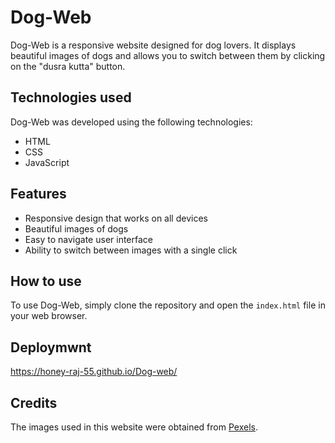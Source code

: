 # Dog-Web

Dog-Web is a responsive website designed for dog lovers. It displays beautiful images of dogs and allows you to switch between them by clicking on the "dusra kutta" button. 

## Technologies used

Dog-Web was developed using the following technologies:

- HTML
- CSS
- JavaScript

## Features

- Responsive design that works on all devices
- Beautiful images of dogs
- Easy to navigate user interface
- Ability to switch between images with a single click

## How to use

To use Dog-Web, simply clone the repository and open the `index.html` file in your web browser.

## Deploymwnt

https://honey-raj-55.github.io/Dog-web/

## Credits

The images used in this website were obtained from [Pexels](https://www.pexels.com/).
